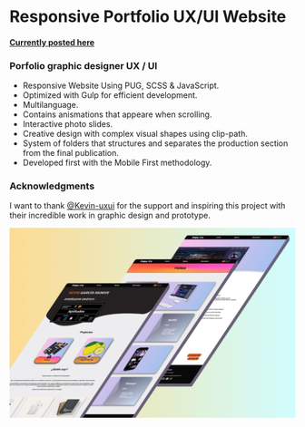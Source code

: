 # Responsive Portfolio UX/UI Website
#### [Currently posted here](https://kevin-uxui.github.io/portfolio/)
### Porfolio graphic designer UX / UI

- Responsive Website Using PUG, SCSS & JavaScript.
- Optimized with Gulp for efficient development.
- Multilanguage.
- Contains anismations that appeare when scrolling.
- Interactive photo slides.
- Creative design with complex visual shapes using clip-path.
- System of folders that structures and separates the production section from the final publication.
- Developed first with the Mobile First methodology.


### Acknowledgments
I want to thank [@Kevin-uxui](https://kevin-uxui.github.io/portfolio/) for the support and inspiring this project with their incredible work in graphic design and prototype. 

![Porfolio UX/UI](https://raw.githubusercontent.com/bryan56gm/creative-uxui/main/preview.jpg)
